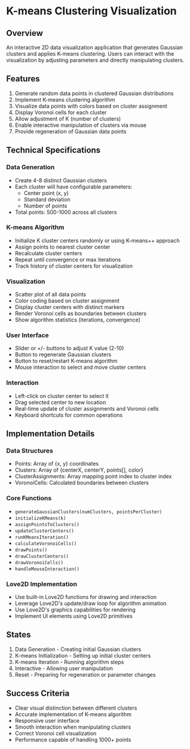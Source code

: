 # K-means Clustering Visualization

## Overview
An interactive 2D data visualization application that generates Gaussian clusters and applies K-means clustering. Users can interact with the visualization by adjusting parameters and directly manipulating clusters.

## Features
1. Generate random data points in clustered Gaussian distributions
2. Implement K-means clustering algorithm
3. Visualize data points with colors based on cluster assignment
4. Display Voronoi cells for each cluster
5. Allow adjustment of K (number of clusters)
6. Enable interactive manipulation of clusters via mouse
7. Provide regeneration of Gaussian data points

## Technical Specifications

### Data Generation
- Create 4-8 distinct Gaussian clusters
- Each cluster will have configurable parameters:
  - Center point (x, y)
  - Standard deviation
  - Number of points
- Total points: 500-1000 across all clusters

### K-means Algorithm
- Initialize K cluster centers randomly or using K-means++ approach
- Assign points to nearest cluster center
- Recalculate cluster centers
- Repeat until convergence or max iterations
- Track history of cluster centers for visualization

### Visualization
- Scatter plot of all data points
- Color coding based on cluster assignment
- Display cluster centers with distinct markers
- Render Voronoi cells as boundaries between clusters
- Show algorithm statistics (iterations, convergence)

### User Interface
- Slider or +/- buttons to adjust K value (2-10)
- Button to regenerate Gaussian clusters
- Button to reset/restart K-means algorithm
- Mouse interaction to select and move cluster centers

### Interaction
- Left-click on cluster center to select it
- Drag selected center to new location
- Real-time update of cluster assignments and Voronoi cells
- Keyboard shortcuts for common operations

## Implementation Details

### Data Structures
- Points: Array of {x, y} coordinates
- Clusters: Array of {centerX, centerY, points[], color}
- ClusterAssignments: Array mapping point index to cluster index
- VoronoiCells: Calculated boundaries between clusters

### Core Functions
- `generateGaussianClusters(numClusters, pointsPerCluster)`
- `initializeKMeans(k)`
- `assignPointsToClusters()`
- `updateClusterCenters()`
- `runKMeansIteration()`
- `calculateVoronoiCells()`
- `drawPoints()`
- `drawClusterCenters()`
- `drawVoronoiCells()`
- `handleMouseInteraction()`

### Love2D Implementation
- Use built-in Love2D functions for drawing and interaction
- Leverage Love2D's update/draw loop for algorithm animation
- Use Love2D's graphics capabilities for rendering
- Implement UI elements using Love2D primitives

## States
1. Data Generation - Creating initial Gaussian clusters
2. K-means Initialization - Setting up initial cluster centers
3. K-means Iteration - Running algorithm steps
4. Interactive - Allowing user manipulation
5. Reset - Preparing for regeneration or parameter changes

## Success Criteria
- Clear visual distinction between different clusters
- Accurate implementation of K-means algorithm
- Responsive user interface
- Smooth interaction when manipulating clusters
- Correct Voronoi cell visualization
- Performance capable of handling 1000+ points